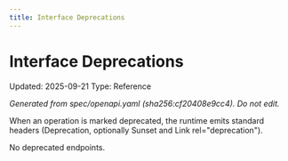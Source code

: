 ```yaml
---
title: Interface Deprecations
---
```


# Interface Deprecations
Updated: 2025-09-21
Type: Reference

_Generated from spec/openapi.yaml (sha256:cf20408e9cc4). Do not edit._

When an operation is marked deprecated, the runtime emits standard headers (Deprecation, optionally Sunset and Link rel="deprecation").

No deprecated endpoints.
